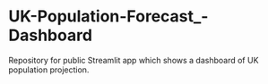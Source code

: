# UK-Population-Forecast_-Dashboard
Repository for public Streamlit app which shows a dashboard of UK population projection.
